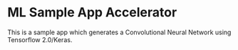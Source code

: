 # ML Sample App Accelerator

This is a sample app which generates a Convolutional Neural Network using Tensorflow 2.0/Keras.